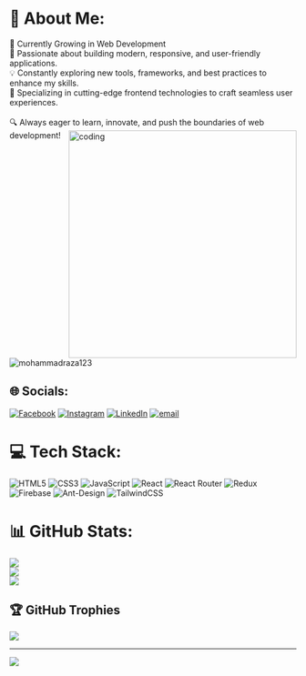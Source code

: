 # 💫 About Me:
🌱 Currently Growing in Web Development<br>🚀 Passionate about building modern, responsive, and user-friendly applications.<br>💡 Constantly exploring new tools, frameworks, and best practices to enhance my skills.<br>🎨 Specializing in cutting-edge frontend technologies to craft seamless user experiences.<br><br>🔍 Always eager to learn, innovate, and push the boundaries of web development!
<img align="right" alt="coding" width="400" src="https://camo.githubusercontent.com/7de37139d0b4c1ce40865e799b446c0e963a3dd8fb68d239707237c40604fa3d/68747470733a2f2f63646e2e6472696262626c652e636f6d2f75736572732f3733303730332f73637265656e73686f74732f363538313234332f6176656e746f2e676966" />

<p align="left">
  <img src="https://komarev.com/ghpvc/?username=mohammadraza123&label=Profile%20views&color=0e75b6&style=flat" alt="mohammadraza123" />
</p>



## 🌐 Socials:
[![Facebook](https://img.shields.io/badge/Facebook-%231877F2.svg?logo=Facebook&logoColor=white)](https://facebook.com/https://www.facebook.com/Muhammadrazaarain10) [![Instagram](https://img.shields.io/badge/Instagram-%23E4405F.svg?logo=Instagram&logoColor=white)](https://instagram.com/https://www.instagram.com/raza_arain_007/) [![LinkedIn](https://img.shields.io/badge/LinkedIn-%230077B5.svg?logo=linkedin&logoColor=white)](https://linkedin.com/in/https://www.linkedin.com/in/mohammad-raza-2210b9243) [![email](https://img.shields.io/badge/Email-D14836?logo=gmail&logoColor=white)](mailto:mohammadrazaarain10@gmail.com) 

# 💻 Tech Stack:
![HTML5](https://img.shields.io/badge/html5-%23E34F26.svg?style=for-the-badge&logo=html5&logoColor=white) ![CSS3](https://img.shields.io/badge/css3-%231572B6.svg?style=for-the-badge&logo=css3&logoColor=white) ![JavaScript](https://img.shields.io/badge/javascript-%23323330.svg?style=for-the-badge&logo=javascript&logoColor=%23F7DF1E) ![React](https://img.shields.io/badge/react-%2320232a.svg?style=for-the-badge&logo=react&logoColor=%2361DAFB) ![React Router](https://img.shields.io/badge/React_Router-CA4245?style=for-the-badge&logo=react-router&logoColor=white) ![Redux](https://img.shields.io/badge/redux-%23593d88.svg?style=for-the-badge&logo=redux&logoColor=white) ![Firebase](https://img.shields.io/badge/firebase-%23039BE5.svg?style=for-the-badge&logo=firebase) ![Ant-Design](https://img.shields.io/badge/-AntDesign-%230170FE?style=for-the-badge&logo=ant-design&logoColor=white) ![TailwindCSS](https://img.shields.io/badge/tailwindcss-%2338B2AC.svg?style=for-the-badge&logo=tailwind-css&logoColor=white)
# 📊 GitHub Stats:
![](https://github-readme-stats.vercel.app/api?username=mohammadraza123&theme=one_dark_pro&hide_border=false&include_all_commits=false&count_private=false)<br/>
![](https://github-readme-streak-stats.herokuapp.com/?user=mohammadraza123&theme=one_dark_pro&hide_border=false)<br/>
![](https://github-readme-stats.vercel.app/api/top-langs/?username=mohammadraza123&theme=one_dark_pro&hide_border=false&include_all_commits=false&count_private=false&layout=compact)

## 🏆 GitHub Trophies
![](https://github-profile-trophy.vercel.app/?username=mohammadraza123&theme=radical&no-frame=false&no-bg=false&margin-w=4)

---
[![](https://visitcount.itsvg.in/api?id=mohammadraza123&icon=0&color=0)](https://visitcount.itsvg.in)

<!-- Proudly created with GPRM ( https://gprm.itsvg.in ) -->
